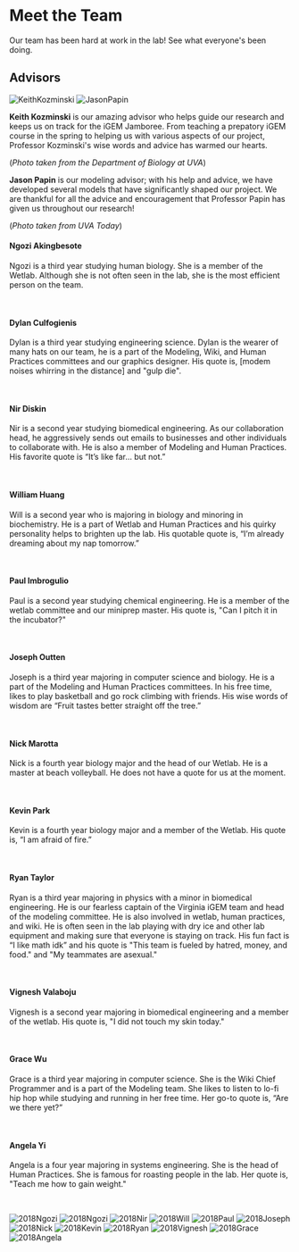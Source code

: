 # Meet the Team 

Our team has been hard at work in the lab! See what everyone's been doing.

## Advisors
<img src="/images/Sponsors/Kozminski.jpg" alt="KeithKozminski" id="advisor">
<img src="/images/Sponsors/Papin.jpg" alt="JasonPapin" id="advisor">

**Keith Kozminski** is our amazing advisor who helps guide our research and keeps us on track for the iGEM Jamboree. From teaching a prepatory iGEM course in the spring to helping us with various aspects of our project, Professor Kozminski's wise words and advice has warmed our hearts. 

(_Photo taken from the Department of Biology at UVA_)



**Jason Papin** is our modeling advisor; with his help and advice, we have developed several models that have significantly shaped our project. We are thankful for all the advice and encouragement that Professor Papin has given us throughout our research! 

(_Photo taken from UVA Today_)

<p>
	<div class="team-bio">
		<div class= "hidden" id="Ngozi">
			<h4>Ngozi Akingbesote</h4>
			<p>Ngozi is a third year studying human biology. She is a member of the Wetlab. Although she is not often seen in the lab, she is the most efficient person on the team. </p>
			<br>
		</div>
		<div class= "hidden" id="Dylan">
			<h4>Dylan Culfogienis</h4>
			<p>Dylan is a third year studying engineering science. Dylan is the wearer of many hats on our team, he is a part of the Modeling, Wiki, and Human Practices committees and our graphics designer. His quote is, [modem noises whirring in the distance] and "gulp die". </p>
			<br>
		</div>
		<div class= "hidden" id="Nir">
			<h4>Nir Diskin</h4>
			<p>Nir is a second year studying biomedical engineering. As our collaboration head, he aggressively sends out emails to businesses and other individuals to collaborate with. He is also a member of Modeling and Human Practices. His favorite quote is “It’s like far… but not.” </p>
			<br>
		</div>
		<div class= "hidden" id="Will">
			<h4> William Huang </h4>
			<p>Will is a second year who is majoring in biology and minoring in biochemistry. He is a part of Wetlab and Human Practices and his quirky personality helps to brighten up the lab. His quotable quote is, “I’m already dreaming about my nap tomorrow.” </p>	
			<br>
		</div>
		<div class= "hidden" id="Paul">
			<h4>Paul Imbrogulio</h4>
			<p>Paul is a second year studying chemical engineering. He is a member of the wetlab committee and our miniprep master. His quote is, "Can I pitch it in the incubator?" </p>
			<br>
		</div>
		<div class= "hidden" id="Joseph">
			<h4>Joseph Outten</h4>
			<p>Joseph is a third year majoring in computer science and biology. He is a part of the Modeling and Human Practices committees. In his free time, likes to play basketball and go rock climbing with friends. His wise words of wisdom are “Fruit tastes better straight off the tree.” 
			</p>
			<br>
		</div>
		<div class= "hidden" id="Nick">
			<h4>Nick Marotta</h4>
			<p>Nick is a fourth year biology major and the head of our Wetlab. He is a master at beach volleyball. He does not have a quote for us at the moment. </p>
			<br>
		</div>
		<div class= "hidden" id="Kevin">
			<h4>Kevin Park</h4>
			<p>Kevin is a fourth year biology major and a member of the Wetlab. His quote is, “I am afraid of fire.” </p> 
			<br>
		</div>
		<div class= "hidden" id="Ryan">
			<h4>Ryan Taylor</h4>
			<p>Ryan is a third year majoring in physics with a minor in biomedical engineering. He is our fearless captain of the Virginia iGEM team and head of the modeling committee. He is also involved in wetlab, human practices, and wiki. He is often seen in the lab playing with dry ice and other lab equipment and making sure that everyone is staying on track. His fun fact is “I like math idk” and his quote is "This team is fueled by hatred, money, and food." and "My teammates are asexual." </p>
			<br>
		</div>
		<div class= "hidden" id="Vignesh">
			<h4>Vignesh Valaboju</h4>
			<p>Vignesh is a second year majoring in biomedical engineering and a member of the wetlab. His quote is, "I did not touch my skin today." </p>
			<br>
		</div>
		<div class= "hidden" id="Grace">
			<h4>Grace Wu</h4>
			<p>Grace is a third year majoring in computer science. She is the Wiki Chief Programmer and is a part of the Modeling team. She likes to listen to lo-fi hip hop while studying and running in her free time. Her go-to quote is, “Are we there yet?”</p>
			<br>
		</div>
		<div class= "hidden" id="Angela">
			<h4>Angela Yi</h4>
			<p>Angela is a four year majoring in systems engineering. She is the head of Human Practices. She is famous for roasting people in the lab. Her quote is, "Teach me how to gain weight."</p>
			<br>
		</div>
	</div> 
</p>

<p id="image_gallery" class="template">
	<img src="images/TeamPhotos/2018Ngozi.jpg" alt="2018Ngozi" id="2018Ngozi">
	<img src="images/TeamPhotos/2018Dylan.jpg" alt="2018Ngozi" id="2018Dylan">
	<img src="images/TeamPhotos/2018Nir.jpg" alt="2018Nir" id="2018Nir">
	<img src="images/TeamPhotos/2018Will.jpg" alt="2018Will" id="2018Will">
	<img src="images/TeamPhotos/2018Paul.jpg" alt="2018Paul" id="2018Paul">
	<img src="images/TeamPhotos/2018Joseph.jpg" alt="2018Joseph" id="2018Joseph">
	<img src="images/TeamPhotos/2018Nick.jpg" alt="2018Nick" id="2018Nick">
	<img src="images/TeamPhotos/2018Kevin.jpg" alt="2018Kevin" id="2018Kevin">
	<img src="images/TeamPhotos/2018Ryan.jpg" alt="2018Ryan" id="2018Ryan">
	<img src="images/TeamPhotos/2018Vignesh.jpg" alt="2018Vignesh" id="2018Vignesh">
	<img src="images/TeamPhotos/2018Grace.jpg" alt="2018Grace" id="2018Grace">
	<img src="images/TeamPhotos/2018Angela.jpg" alt="2018Angela" id="2018Angela">
</p>




